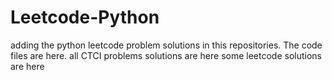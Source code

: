 # Leetcode-Python
adding the python leetcode problem solutions in this repositories. 
The code files are here.
all CTCI problems solutions are here
some leetcode solutions are here















































































































































































































































































































































































































































































































































































































































































































































































































































































































































































































































































































































































































